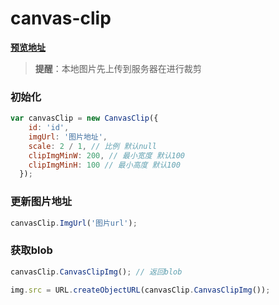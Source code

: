 # canvas-clip

[**预览地址**](https://jiewj.github.io/test-by-react/)

> **提醒**：本地图片先上传到服务器在进行裁剪

### 初始化
``` javascript
var canvasClip = new CanvasClip({
    id: 'id',
    imgUrl: '图片地址',
    scale: 2 / 1, // 比例 默认null
    clipImgMinW: 200, // 最小宽度 默认100
    clipImgMinH: 100 // 最小高度 默认100
  });
```

### 更新图片地址
``` javascript
canvasClip.ImgUrl('图片url');
```

### 获取blob
``` javascript
canvasClip.CanvasClipImg(); // 返回blob

img.src = URL.createObjectURL(canvasClip.CanvasClipImg());
```